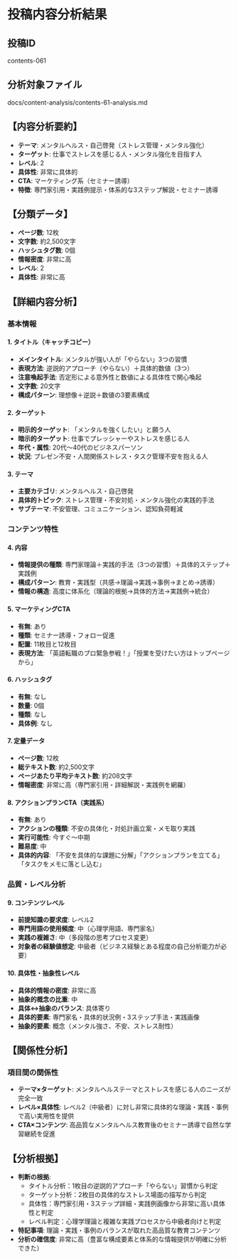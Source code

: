# 投稿内容分析結果

## 投稿ID
contents-061

## 分析対象ファイル
docs/content-analysis/contents-61-analysis.md

## 【内容分析要約】
- **テーマ**: メンタルヘルス・自己啓発（ストレス管理・メンタル強化）
- **ターゲット**: 仕事でストレスを感じる人・メンタル強化を目指す人
- **レベル**: 2
- **具体性**: 非常に具体的
- **CTA**: マーケティング系（セミナー誘導）
- **特徴**: 専門家引用・実践例提示・体系的な3ステップ解説・セミナー誘導

## 【分類データ】
- **ページ数**: 12枚
- **文字数**: 約2,500文字
- **ハッシュタグ数**: 0個
- **情報密度**: 非常に高
- **レベル**: 2
- **具体性**: 非常に高

## 【詳細内容分析】

### 基本情報
#### 1. タイトル（キャッチコピー）
- **メインタイトル**: メンタルが強い人が「やらない」3つの習慣
- **表現方法**: 逆説的アプローチ（やらない）＋具体的数値（3つ）
- **注意喚起手法**: 否定形による意外性と数値による具体性で関心喚起
- **文字数**: 20文字
- **構成パターン**: 理想像＋逆説＋数値の3要素構成

#### 2. ターゲット
- **明示的ターゲット**: 「メンタルを強くしたい」と願う人
- **暗示的ターゲット**: 仕事でプレッシャーやストレスを感じる人
- **年代・属性**: 20代〜40代のビジネスパーソン
- **状況**: プレゼン不安・人間関係ストレス・タスク管理不安を抱える人

#### 3. テーマ
- **主要カテゴリ**: メンタルヘルス・自己啓発
- **具体的トピック**: ストレス管理・不安対処・メンタル強化の実践的手法
- **サブテーマ**: 不安管理、コミュニケーション、認知負荷軽減

### コンテンツ特性
#### 4. 内容
- **情報提供の種類**: 専門家理論＋実践的手法（3つの習慣）＋具体的ステップ＋実践例
- **構成パターン**: 教育・実践型（共感→理論→実践→事例→まとめ→誘導）
- **情報の構造**: 高度に体系化（理論的根拠→具体的方法→実践例→統合）

#### 5. マーケティングCTA
- **有無**: あり
- **種類**: セミナー誘導・フォロー促進
- **配置**: 11枚目と12枚目
- **表現方法**: 「英語転職のプロ緊急参戦！」「授業を受けたい方はトップページから」

#### 6. ハッシュタグ
- **有無**: なし
- **数量**: 0個
- **種類**: なし
- **具体例**: なし

#### 7. 定量データ
- **ページ数**: 12枚
- **総テキスト数**: 約2,500文字
- **ページあたり平均テキスト数**: 約208文字
- **情報密度**: 非常に高（専門家引用・詳細解説・実践例を網羅）

#### 8. アクションプランCTA（実践系）
- **有無**: あり
- **アクションの種類**: 不安の具体化・対処計画立案・メモ取り実践
- **実行可能性**: 今すぐ〜中期
- **難易度**: 中
- **具体的内容**: 「不安を具体的な課題に分解」「アクションプランを立てる」「タスクをメモに落とし込む」

### 品質・レベル分析
#### 9. コンテンツレベル
- **前提知識の要求度**: レベル2
- **専門用語の使用頻度**: 中（心理学用語、専門家名）
- **実践の複雑さ**: 中（多段階の思考プロセス変更）
- **対象者の経験値想定**: 中級者（ビジネス経験とある程度の自己分析能力が必要）

#### 10. 具体性・抽象性レベル
- **具体的情報の密度**: 非常に高
- **抽象的概念の比重**: 中
- **具体↔抽象のバランス**: 具体寄り
- **具体的要素**: 専門家名・具体的状況例・3ステップ手法・実践画像
- **抽象的要素**: 概念（メンタル強さ、不安、ストレス耐性）

## 【関係性分析】
### 項目間の関係性
- **テーマ×ターゲット**: メンタルヘルステーマとストレスを感じる人のニーズが完全一致
- **レベル×具体性**: レベル2（中級者）に対し非常に具体的な理論・実践・事例で高い実用性を提供
- **CTA×コンテンツ**: 高品質なメンタルヘルス教育後のセミナー誘導で自然な学習継続を促進

## 【分析根拠】
- **判断の根拠**: 
  - タイトル分析：1枚目の逆説的アプローチ「やらない」習慣から判定
  - ターゲット分析：2枚目の具体的なストレス場面の描写から判定
  - 具体性：専門家引用・3ステップ詳細・実践例画像から非常に高い具体性と判定
  - レベル判定：心理学理論と複雑な実践プロセスから中級者向けと判定
- **特記事項**: 理論・実践・事例のバランスが取れた高品質な教育コンテンツ
- **分析の確信度**: 非常に高（豊富な構成要素と体系的な情報提供が明確に分析できた）